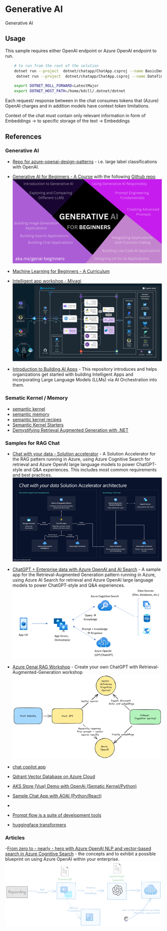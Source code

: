 # Generative AI

Generative AI

## Usage

This sample requires either OpenAI endpoint or Azure OpenAI endpoint to run.


```bash
    # to run from the root of the solution
    dotnet run --project  dotnet/chatapp/ChatApp.csproj --name BasicDemo
     dotnet run --project  dotnet/chatapp/ChatApp.csproj --name DateTimeDemo
```

```bash
    export DOTNET_ROLL_FORWARD=LatestMajor
    export DOTNET_HOST_PATH=/home/kdcll/.dotnet/dotnet
```

Each request/ response between in the chat consumes tokens that (Azure) OpenAI charges and in addition models have context token limitations.

Context of the chat must contain only relevant information in form of Embeddings -> to specific storage of the text -> Embeddings

## References

### Generative AI

- [Repo for azure-openai-design-patterns](https://github.com/microsoft/azure-openai-design-patterns) - i.e. large label classifications with OpenAI.
- [Generative AI for Beginners - A Course](https://microsoft.github.io/generative-ai-for-beginners/#/) with the following [Github repo](https://github.com/Microsoft/generative-ai-for-beginners) 
![Generative AI for Beginners - A Course](./images/generative-ai-for-beginners.png)

- [Machine Learning for Beginners - A Curriculum](https://github.com/microsoft/ML-For-Beginners)

- [Intelligent app workshop - Miyagi](https://github.com/Azure/intelligent-app-workshop)
![Intelligent app workshop Architecture](./images/miyagi-workshop-azure.png)

- [Introduction to Building AI Apps](https://github.com/Azure/intro-to-intelligent-apps) - This repository introduces and helps organizations get started with building Intelligent Apps and incorporating Large Language Models (LLMs) via AI Orchestration into them.


### Sematic Kernel / Memory

- [semantic kernel](https://github.com/microsoft/semantic-kernel)
- [semantic memory](https://github.com/microsoft/semantic-memory)
- [semantic kernel recipes](https://github.com/johnmaeda/SK-Recipes)
- [Semantic Kernel Starters](https://github.com/microsoft/semantic-kernel-starters)
- [Demystifying Retrieval Augmented Generation with .NET](https://devblogs.microsoft.com/dotnet/demystifying-retrieval-augmented-generation-with-dotnet/)

### Samples for RAG Chat

- [Chat with your data - Solution accelerator](https://github.com/Azure-Samples/chat-with-your-data-solution-accelerator) - A Solution Accelerator for the RAG pattern running in Azure, using Azure Cognitive Search for retrieval and Azure OpenAI large language models to power ChatGPT-style and Q&A experiences. This includes most common requirements and best practices.
![Chat with your data](/images/cwyd-solution-architecture.png)

- [ChatGPT + Enterprise data with Azure OpenAI and AI Search](https://github.com/Azure-Samples/azure-search-openai-demo) - A sample app for the Retrieval-Augmented Generation pattern running in Azure, using Azure AI Search for retrieval and Azure OpenAI large language models to power ChatGPT-style and Q&A experiences.
![ChatGPT + Enterprise data with Azure OpenAI and AI Search](./images/azure-search-openai-architecture.png)

- [Azure Oenai RAG Workshop](https://github.com/Azure-Samples/azure-openai-rag-workshop) - Create your own ChatGPT with Retrieval-Augmented-Generation workshop
![Azure Oenai RAG Workshop](./images/azure-openai-rag-workshop.png)

- [chat copilot app](https://github.com/microsoft/chat-copilot)
- [Qdrant Vector Database on Azure Cloud](https://github.com/Azure-Samples/qdrant-azure)
- [AKS Store (Vue) Demo with OpenAi (Sematic Kernel/Python)](https://github.com/Azure-Samples/aks-store-demo)
- [Sample Chat App with AOAI (Python/React)](https://github.com/microsoft/sample-app-aoai-chatGPT)
- 
- [Prompt flow is a suite of development tools](https://github.com/microsoft/promptflow)
- [huggingface transformers](https://github.com/huggingface/transformers)


### Articles

-[From zero to - nearly - hero with Azure OpenAI NLP and vector-based search in Azure Cognitive Search](https://techcommunity.microsoft.com/t5/azure-developer-community-blog/from-zero-to-nearly-hero-with-azure-openai-nlp-and-vector-based/ba-p/3936244) - the concepts and to exhibit a possible blueprint on using Azure OpenAI within your enterprise.
![From zero to - nearly - hero with Azure OpenAI NLP and vector-based search in Azure Cognitive Search](./images/from-0-hero-openai.png)


